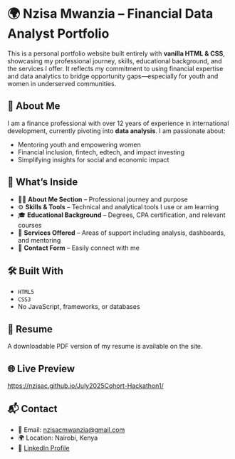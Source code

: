 # 🌍 Nzisa Mwanzia – Financial Data Analyst Portfolio

This is a personal portfolio website built entirely with **vanilla HTML & CSS**, showcasing my professional journey, skills, educational background, and the services I offer. It reflects my commitment to using financial expertise and data analytics to bridge opportunity gaps—especially for youth and women in underserved communities.

## 🔎 About Me

I am a finance professional with over 12 years of experience in international development, currently pivoting into **data analysis**. I am passionate about:
- Mentoring youth and empowering women
- Financial inclusion, fintech, edtech, and impact investing
- Simplifying insights for social and economic impact

## 💼 What’s Inside

- 🧑‍💼 **About Me Section** – Professional journey and purpose
- ⚙️ **Skills & Tools** – Technical and analytical tools I use or am learning
- 🎓 **Educational Background** – Degrees, CPA certification, and relevant courses
- 💬 **Services Offered** – Areas of support including analysis, dashboards, and mentoring
- 📩 **Contact Form** – Easily connect with me

## 🛠 Built With

- `HTML5`
- `CSS3`
- No JavaScript, frameworks, or databases

## 📄 Resume

A downloadable PDF version of my resume is available on the site.

## 🌐 Live Preview

 https://nzisac.github.io/July2025Cohort-Hackathon1/

## 📬 Contact

- 📧 Email: [nzisacmwanzia@gmail.com](mailto:nzisacmwanzia@gmail.com)
- 🌍 Location: Nairobi, Kenya
- 💼 [LinkedIn Profile](www.linkedin.com/in/nzisa-mwanzia)


